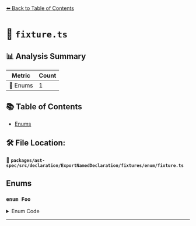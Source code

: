 [⬅️ Back to Table of Contents](../../../../../../../index.md)

# 📄 `fixture.ts`

## 📊 Analysis Summary

| Metric | Count |
|--------|-------|
| 🎯 Enums | 1 |


## 📚 Table of Contents

- [Enums](#enums)

## 🛠️ File Location:
📂 **`packages/ast-spec/src/declaration/ExportNamedDeclaration/fixtures/enum/fixture.ts`**

## Enums

### `enum Foo`

<details><summary>Enum Code</summary>

```ts
export enum Foo {}
```
</details>


---